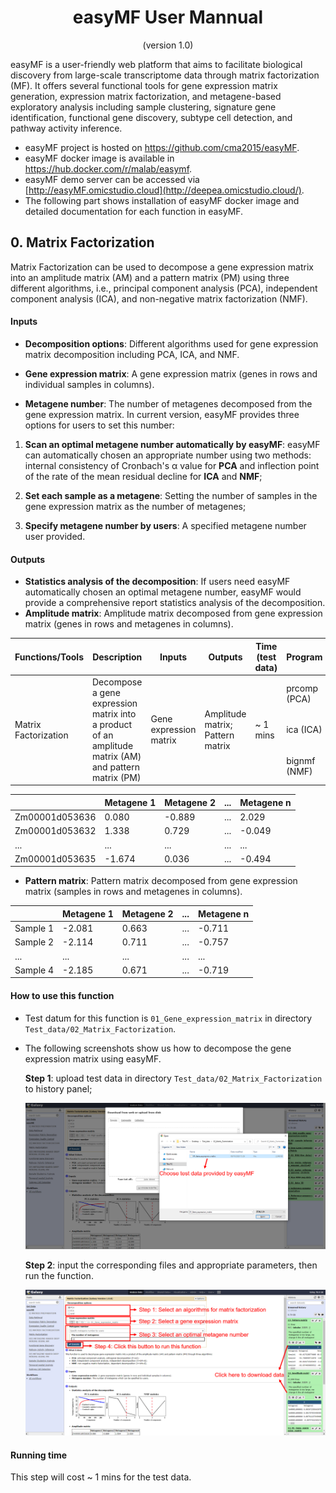<div align="center"><h1><b>easyMF User Mannual</b></h1></div>

<div align="center">(version 1.0)</div>

easyMF is a user-friendly web platform that aims to facilitate biological discovery from large-scale transcriptome data through matrix factorization (MF). It offers several functional tools for gene expression matrix generation, expression matrix factorization, and metagene-based exploratory analysis including sample clustering, signature gene identification, functional gene discovery, subtype cell detection, and pathway activity inference.

- easyMF project is hosted on https://github.com/cma2015/easyMF.
- easyMF docker image is available in https://hub.docker.com/r/malab/easymf.
- easyMF demo server can be accessed via [http://easyMF.omicstudio.cloud](http://deepea.omicstudio.cloud/).
- The following part shows installation of easyMF docker image and detailed documentation for each function in easyMF.



## 0. Matrix Factorization

Matrix Factorization can be used to decompose a gene expression matrix into an amplitude matrix (AM) and a pattern matrix (PM) using three different algorithms, i.e., principal component analysis (PCA), independent component analysis (ICA), and non-negative matrix factorization (NMF).

  <table class="fl-table">
  <thead>
    <tr>
      <th width="15%">Functions/Tools</th>
      <th width="15%">Description</th>
      <th width="15%">Inputs</th>
      <th width="15%">Outputs</th>
      <th width="15%">Time (test data)</th>
      <th width="15%">Program</th>
      <th width="25%">References</th>
    </tr>
  </thead>
  <tbody>
      <tr>
          <td rowspan="3">Matrix Factorization</td>
          <td rowspan="3">Decompose a gene expression matrix into a product of an amplitude matrix (AM) and pattern matrix (PM)</td>
          <td rowspan="3">Gene expression matrix</td>
          <td rowspan="3">Amplitude matrix; Pattern matrix</td>
          <td rowspan="3">~ 1 mins</td>
          <td>prcomp (PCA)</td>
          <td>This study</td>
      </tr>
      <tr>
          <td>ica (ICA)</td>
          <td><a href="https://cran.r-project.org/web/packages/ica/index.html">Helwig, 2015</td>
      </tr>
      <tr>
          <td>bignmf (NMF)</td>
          <td><a href="https://rdrr.io/github/panlanfeng/bignmf/man/bignmf.html">Pan <I>et al</I>., 2012</td>
      </tr>


#### Inputs

- **Decomposition options**: Different algorithms used for gene expression matrix decomposition including PCA, ICA, and NMF.

- **Gene expression matrix**: A gene expression matrix (genes in rows and individual samples in columns).

- **Metagene number**: The number of metagenes decomposed from the gene expression matrix. In current version, easyMF provides three options for users to set this number:

1) **Scan an optimal metagene number automatically by easyMF**: easyMF can automatically chosen an appropriate number using two methods: internal consistency of Cronbach's α value for **PCA** and inflection point of the rate of the mean residual decline for **ICA** and **NMF**;

2) **Set each sample as a metagene**: Setting the number of samples in the gene expression matrix as the number of metagenes;

3) **Specify metagene number by users**: A specified metagene number user provided.


#### Outputs

- **Statistics analysis of the decomposition**: If users need easyMF automatically chosen an optimal metagene number, easyMF would provide a comprehensive report statistics analysis of the decomposition.
- **Amplitude matrix**: Amplitude matrix decomposed from gene expression matrix (genes in rows and metagenes in columns).

|                | Metagene 1 | Metagene 2 | ...  | Metagene n |
| :------------- | :--------- | :--------- | :--- | ---------- |
| Zm00001d053636 | 0.080      | -0.889     | ...  | 2.029      |
| Zm00001d053632 | 1.338      | 0.729      | ...  | -0.049     |
| ...            | ...        | ...        | ...  | ...        |
| Zm00001d053635 | -1.674     | 0.036      | ...  | -0.494     |

- **Pattern matrix**: Pattern matrix decomposed from gene expression matrix  (samples in rows and metagenes in columns).

|          | Metagene 1 | Metagene 2 | ...  | Metagene n |
| :------- | :--------- | :--------- | :--- | ---------- |
| Sample 1 | -2.081     | 0.663      | ...  | -0.711     |
| Sample 2 | -2.114     | 0.711      | ...  | -0.757     |
| ...      | ...        | ...        | ...  | ...        |
| Sample 4 | -2.185     | 0.671      | ...  | -0.719     |

#### How to use this function

* Test datum for this function is `01_Gene_expression_matrix` in directory `Test_data/02_Matrix_Factorization`.

- The following screenshots show us how to decompose the gene expression matrix using easyMF.

	**Step 1**: upload test data in directory `Test_data/02_Matrix_Factorization` to history panel;
	
	![05_01](easyMF_images/05_01_Matrix_factorization.png)
	
	**Step 2**: input the corresponding files and appropriate parameters, then run the function.
	
	![05_02](easyMF_images/05_02_Matrix_factorization.png)

#### Running time

This step will cost ~ 1 mins for the test data.